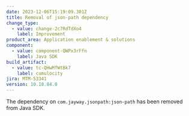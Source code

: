 ```yaml
---
date: 2023-12-06T15:19:09.301Z
title: Removal of json-path dependency
change_type:
  - value: change-2c7RdTdXo4
    label: Improvement
product_area: Application enablement & solutions
component:
  - value: component-QWPx3rFfn
    label: Java SDK
build_artifact:
  - value: tc-QHwMfWtBk7
    label: cumulocity
jira: MTM-53341
version: 10.18.84.0
---
```

The dependency on <code>com.jayway.jsonpath:json-path</code> has been removed from Java SDK.

